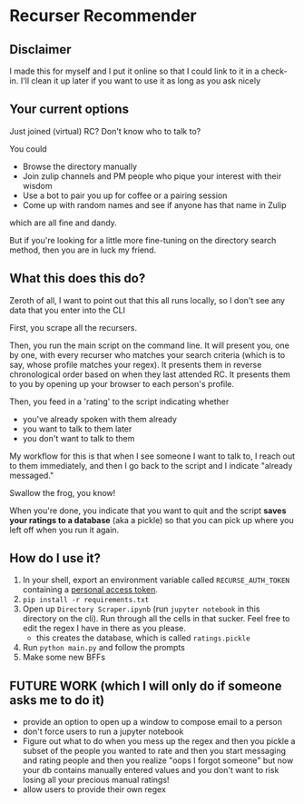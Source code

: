 # Recurser Recommender
## Disclaimer
I made this for myself and I put it online so that I could link to it in a check-in. I'll clean it up later if you want to use it as long as you ask nicely
## Your current options
Just joined (virtual) RC? Don't know who to talk to?

You could
- Browse the directory manually
- Join zulip channels and PM people who pique your interest with their wisdom
- Use a bot to pair you up for coffee or a pairing session
- Come up with random names and see if anyone has that name in Zulip

which are all fine and dandy.

But if you're looking for a little more fine-tuning on the directory search method, then you are in luck my friend.

## What this does this do?
Zeroth of all, I want to point out that this all runs locally, so I don't see any data that you enter into the CLI

First, you scrape all the recursers.

Then, you run the main script on the command line. It will present you, one by one, with every recurser who matches your search criteria (which is to say, whose profile matches your regex).
It presents them in reverse chronological order based on when they last attended RC. It presents them to you by opening up your browser to each person's profile.

Then, you feed in a 'rating' to the script indicating whether 
- you've already spoken with them already
- you want to talk to them later
- you don't want to talk to them

My workflow for this is that when I see someone I want to talk to, I reach out to them immediately, and then I go back to the script and I indicate "already messaged."

Swallow the frog, you know!

When you're done, you indicate that you want to quit and the script **saves your ratings to a database** (aka a pickle) so that you can pick up where you left off when you run it again.

## How do I use it?
1. In your shell, export an environment variable called `RECURSE_AUTH_TOKEN` containing a [personal access token](https://www.recurse.com/settings/apps).
2. `pip install -r requirements.txt`
3. Open up `Directory Scraper.ipynb` (run `jupyter notebook` in this directory on the cli). Run through all the cells in that sucker. Feel free to edit the regex I have in there as you please.
    - this creates the database, which is called `ratings.pickle`
4. Run `python main.py` and follow the prompts
5. Make some new BFFs

## FUTURE WORK (which I will only do if someone asks me to do it)
- provide an option to open up a window to compose email to a person
- don't force users to run a jupyter notebook
- Figure out what to do when you mess up the regex and then you pickle a subset of the people you wanted to rate and then you start messaging and rating people and then you realize "oops I forgot someone" but now your db contains manually entered values and you don't want to risk losing all your precious manual ratings!
- allow users to provide their own regex
